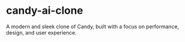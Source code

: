 # candy-ai-clone
A modern and sleek clone of Candy, built with a focus on performance, design, and user experience.
